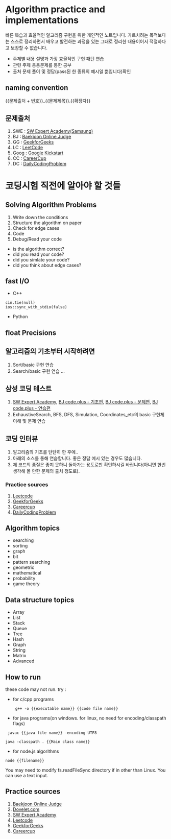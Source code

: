 # Algorithm practice and implementations
빠른 복습과 효율적인 알고리즘 구현을 위한 개인적인 노트입니다. 가르치려는 목적보다는 스스로 정리하면서 배우고 발전하는 과정을 있는 그대로 정리한 내용이어서 적절하다고 보장할 수 없습니다.
* 주제별 내용 설명과 가장 효율적인 구현 패턴 연습
* 관련 주제 응용문제를 통한 공부
* 출처 문제 풀이 및 정답(pass된 한 종류의 예시일 뿐입니다)확인

## naming convention

{{문제출처 + 번호}}_{{문제제목}}.{{확장자}}

## 문제출처
1. SWE : [SW Expert Academy(Samsung)](https://swexpertacademy.com)
2. BJ : [Baekjoon Online Judge](https://www.acmicpc.net/)
3. GG : [GeekforGeeks](https://www.geeksforgeeks.org)
4. LC : [LeetCode](https://leetcode.com/)
5. Goog : [Google Kickstart](https://codingcompetitions.withgoogle.com/kickstart)
6. CC : [CareerCup](https://www.careercup.com/)
7. DC : [DailyCodingProblem](https://www.dailycodingproblem.com/)

# 코딩시험 직전에 알아야 할 것들

## Solving Algorithm Problems

1. Write down the conditions
2. Structure the algorithm on paper
3. Check for edge cases
4. Code
5. Debug/Read your code
* is the algorithm correct?
* did you read your code?
* did you simlate your code?
* did you think about edge cases?

## fast I/O
* C++
```
cin.tie(null)
ios::sync_with_stdio(false)
```
* Python

## float Precisions

## 알고리즘의 기초부터 시작하려면

1. Sort/basic 구현 연습
2. Search/basic 구현 연습
...

## 삼성 코딩 테스트

1. [SW Expert Academy](https://swexpertacademy.com), [BJ code.plus - 기초편](https://code.plus/course/32), [BJ code.plus - 문제편](https://code.plus/course/34), [BJ code.plus - 연습편](https://code.plus/course/33)
2. ExhaustiveSearch, BFS, DFS, Simulation, Coordinates_etc의 basic 구현체 이해 및 문제 연습

## 코딩 인터뷰

1. 알고리즘의 기초를 탄탄히 한 후에..
2. 아래의 소스를 통해 연습합니다. 좋은 정답 예시 있는 경우도 많습니다.
3. 제 코드의 품질은 좋지 못하니 돌아가는 용도로만 확인하시길 바랍니다(아니면 한번 생각해 볼 만한 문제의 출처 정도로).

### Practice sources

1. [Leetcode](https://leetcode.com/)
2. [GeekforGeeks](https://www.geeksforgeeks.org)
3. [Careercup](https://www.careercup.com/)
4. [DailyCodingProblem](https://www.dailycodingproblem.com/)

## Algorithm topics
* searching
* sorting
* graph
* bit
* pattern searching
* geometric
* mathematical
* probability
* game theory

## Data structure topics
* Array
* List
* Stack
* Queue
* Tree
* Hash
* Graph
* String
* Matrix
* Advanced

## How to run

these code may not run. try :

* for c/cpp programs

  ` g++ -o {{executable name}} {{code file name}}`
  
* for java programs(on windows. for linux, no need for encoding/classpath flags)

` javac {{java file name}} -encoding UTF8`

`java -classpath . {{Main class name}}`

* for node.js algorithms

`node {{filename}}`

You may need to modify fs.readFileSync directory if in other than Linux. You can use a text input.

## Practice sources

1. [Baekjoon Online Judge](https://www.acmicpc.net/)
2. [Dovelet.com](http://59.23.150.58/)
3. [SW Expert Academy](https://swexpertacademy.com/main/main.do)
4. [Leetcode](https://leetcode.com/)
5. [GeekforGeeks](https://www.geeksforgeeks.org)
6. [Careercup](https://www.careercup.com/)

